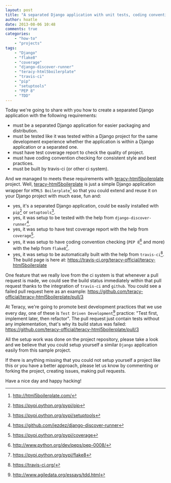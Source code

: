 ```yaml
---
layout: post
title: "A separated Django application with unit tests, coding convention checking and coverage report"
author: hoatle
date: 2013-08-06 10:48
comments: true
categories:
    - "how-to"
    - "projects"
tags:
    - "Django"
    - "flake8"
    - "coverage"
    - "django-discover-runner"
    - "teracy-html5boilerplate"
    - "travis-ci"
    - "pip"
    - "setuptools"
    - "PEP 8"
    - "TDD"
---
```


Today we're going to share with you how to create a separated Django application with the following
requirements:

- must be a separated Django application for easier packaging and distribution.
- must be tested like it was tested within a Django project for the same development experience
whether the application is within a Django application or a separated one.
- must have test coverage report to check the quality of project.
- must have coding convention checking for consistent style and best practices.
- must be built by travis-ci (or other ci system).

<!-- more -->

And we managed to meets these requirements with [teracy-html5boilerplate][] project.
Well, [teracy-html5boilerplate][] is just a simple Django application wrapper for
`HTML5 Boilerplate`[^9] so that you could extend and reuse it on your Django project with much ease,
fun and:

- yes, it's a separated Django application, could be easily installed with `pip`[^1] or
`setuptools`[^2].
- yes, it was setup to be tested with the help from `django-discover-runner`[^3].
- yes, it was setup to have test coverage report with the help from `coverage`[^4].
- yes, it was setup to have coding convention checking (`PEP 8`[^5] and more) with the help from
`flake8`[^6].
- yes, it was setup to be automatically built with the help from `travis-ci`[^7]. The build page
is here at: https://travis-ci.org/teracy-official/teracy-html5boilerplate

One feature that we really love from the ci system is that whenever a pull request is made, we
could see the build status immediately within that pull request thanks to the integration of
`travis-ci` and `github`. You could see a failed pull request here as an example:
https://github.com/teracy-official/teracy-html5boilerplate/pull/3

At Teracy, we're going to promote best development practices that we use every day, one of these is
`Test Driven Development`[^8] practice: "Test first, implement later, then refactor". The pull
request just contain tests without any implementation, that's why its build status was failed:
https://github.com/teracy-official/teracy-html5boilerplate/pull/3

All the setup work was done on the project repository, please take a look and we believe that you
could setup yourself a similar `Django` application easily from this sample project.

If there is anything missing that you could not setup yourself a project like this or you have a
better approach, please let us know by commenting or forking the project, creating issues,
making pull requests.

Have a nice day and happy hacking!

[teracy-html5boilerplate]: https://github.com/teracy-official/teracy-html5boilerplate
[^1]: https://pypi.python.org/pypi/pip
[^2]: https://pypi.python.org/pypi/setuptools
[^3]: https://github.com/jezdez/django-discover-runner
[^4]: https://pypi.python.org/pypi/coverage
[^5]: http://www.python.org/dev/peps/pep-0008/
[^6]: https://pypi.python.org/pypi/flake8
[^7]: https://travis-ci.org/
[^8]: http://www.agiledata.org/essays/tdd.html
[^9]: http://html5boilerplate.com/
